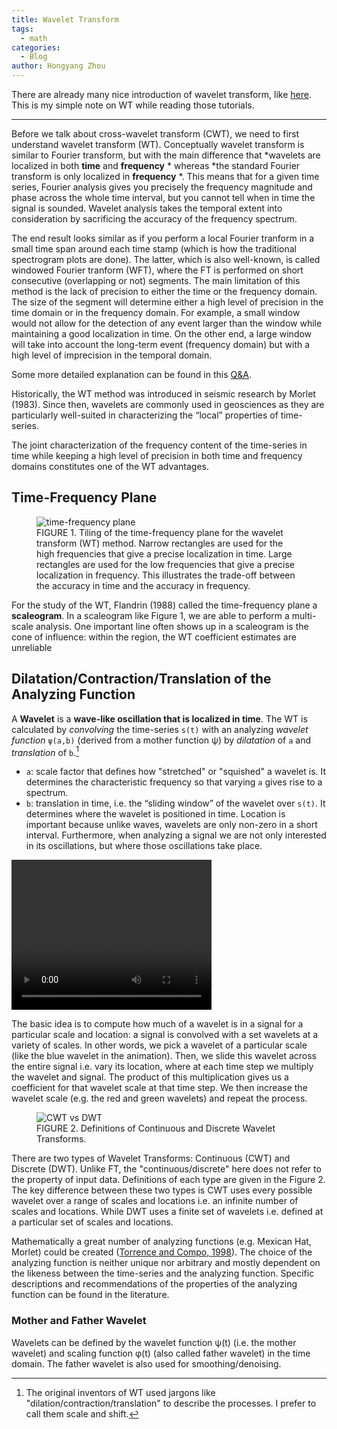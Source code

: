 ```yaml
---
title: Wavelet Transform
tags:
  - math
categories:
  - Blog
author: Hongyang Zhou
---
```


There are already many nice introduction of wavelet transform, like [here](https://towardsdatascience.com/the-wavelet-transform-e9cfa85d7b34). This is my simple note on WT while reading those tutorials.

---

Before we talk about cross-wavelet transform (CWT), we need to first understand wavelet transform (WT). Conceptually wavelet transform is similar to Fourier transform, but with the main difference that *wavelets are localized in both **time** and **frequency** * whereas *the standard Fourier transform is only localized in **frequency** *. This means that for a given time series, Fourier analysis gives you precisely the frequency magnitude and phase across the whole time interval, but you cannot tell when in time the signal is sounded. Wavelet analysis takes the temporal extent into consideration by sacrificing the accuracy of the frequency spectrum.

The end result looks similar as if you perform a local Fourier tranform in a small time span around each time stamp (which is how the traditional spectrogram plots are done). The latter, which is also well-known, is called windowed Fourier tranform (WFT), where the FT is performed on short consecutive (overlapping or not) segments. The main limitation of this method is the lack of precision to either the time or the frequency domain. The size of the segment will determine either a high level of precision in the time domain or in the frequency domain. For example, a small window would not allow for the detection of any event larger than the window while maintaining a good localization in time. On the other end, a large window will take into account the long-term event (frequency domain) but with a high level of imprecision in the temporal domain.

Some more detailed explanation can be found in this [Q&A](https://math.stackexchange.com/questions/279980/difference-between-fourier-transform-and-wavelets).

Historically, the WT method was introduced in seismic research by Morlet (1983). Since then, wavelets are commonly used in geosciences as they are particularly well-suited in characterizing the “local” properties of time-series.

The joint characterization of the frequency content of the time-series in time while keeping a high level of precision in both time and frequency domains constitutes one of the WT advantages.

## Time-Frequency Plane

<figure>
    <img src="https://www.frontiersin.org/files/Articles/111259/fpsyg-05-01566-HTML/image_m/fpsyg-05-01566-g001.jpg"
         alt="time-frequency plane">
    <figcaption>FIGURE 1. Tiling of the time-frequency plane for the wavelet transform (WT) method. Narrow rectangles are used for the high frequencies that give a precise localization in time. Large rectangles are used for the low frequencies that give a precise localization in frequency. This illustrates the trade-off between the accuracy in time and the accuracy in frequency.</figcaption>
</figure>

For the study of the WT, Flandrin (1988) called the time-frequency plane a **scaleogram**. In a scaleogram like Figure 1, we are able to perform a multi-scale analysis. One important line often shows up in a scaleogram is the cone of influence: within the region, the WT coefficient estimates are unreliable

## Dilatation/Contraction/Translation of the Analyzing Function

A **Wavelet** is a **wave-like oscillation that is localized in time**.
The WT is calculated by *convolving* the time-series `s(t)` with an analyzing *wavelet function* `ψ(a,b)` (derived from a mother function ψ) by *dilatation* of `a` and *translation* of `b`.[^words]

[^words]: The original inventors of WT used jargons like "dilation/contraction/translation" to describe the processes. I prefer to call them scale and shift.

- `a`: scale factor that defines how "stretched" or "squished" a wavelet is. It determines the characteristic frequency so that varying `a` gives rise to a spectrum.
- `b`: translation in time, i.e. the “sliding window” of the wavelet over `s(t)`. It determines where the wavelet is positioned in time. Location is important because unlike waves, wavelets are only non-zero in a short interval. Furthermore, when analyzing a signal we are not only interested in its oscillations, but where those oscillations take place.

<video width="320" height="240" autoplay>
  <source src="https://thumbs.gfycat.com/ConstantPoliteEasternnewt-mobile.mp4" type="video/mp4">
Your browser does not support the video tag.
</video>

The basic idea is to compute how much of a wavelet is in a signal for a particular scale and location: a signal is convolved with a set wavelets at a variety of scales. In other words, we pick a wavelet of a particular scale (like the blue wavelet in the animation). Then, we slide this wavelet across the entire signal i.e. vary its location, where at each time step we multiply the wavelet and signal. The product of this multiplication gives us a coefficient for that wavelet scale at that time step. We then increase the wavelet scale (e.g. the red and green wavelets) and repeat the process.

<figure>
    <img src="https://miro.medium.com/max/875/1*cjq2OLBemTeqm0FDD2WmOQ.png"
         alt="CWT vs DWT">
    <figcaption>FIGURE 2. Definitions of Continuous and Discrete Wavelet Transforms.</figcaption>
</figure>

There are two types of Wavelet Transforms: Continuous (CWT) and Discrete (DWT). Unlike FT, the "continuous/discrete" here does not refer to the property of input data. Definitions of each type are given in the Figure 2. The key difference between these two types is CWT uses every possible wavelet over a range of scales and locations i.e. an infinite number of scales and locations. While DWT uses a finite set of wavelets i.e. defined at a particular set of scales and locations.

Mathematically a great number of analyzing functions (e.g. Mexican Hat, Morlet) could be created ([Torrence and Compo, 1998](https://doi.org/10.1175/1520-0477(1998)079<0061:APGTWA>2.0.CO;2)). The choice of the analyzing function is neither unique nor arbitrary and mostly dependent on the likeness between the time-series and the analyzing function. Specific descriptions and recommendations of the properties of the analyzing function can be found in the literature.

### Mother and Father Wavelet

Wavelets can be defined by the wavelet function ψ(t) (i.e. the mother wavelet) and scaling function φ(t) (also called father wavelet) in the time domain. The father wavelet is also used for smoothing/denoising.